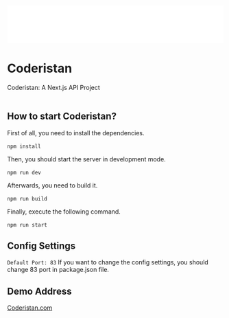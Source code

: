 <img src="https://raw.githubusercontent.com/enesbuyuk/coderistan/main/public/istan-theme/logo-white.png">

# Coderistan
 Coderistan: A Next.js API Project
<br><br>
## How to start Coderistan?
First of all, you need to install the dependencies.
```
npm install
```

Then, you should start the server in development mode.
```
npm run dev
```

Afterwards, you need to build it.
```
npm run build
```

Finally, execute the following command.
```
npm run start
```

## Config Settings
`Default Port: 83`
If you want to change the config settings, you should change 83 port  in package.json file.

## Demo Address
<a target="_blank" href="https://coderistan.com" title="Coderistan">Coderistan.com</a>

